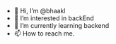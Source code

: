 - 👋 Hi, I’m @bhaakl
- 👀 I’m interested in backEnd
- 🌱 I’m currently learning backend
- 📫 How to reach me.
<!---
bhaakl/bhaakl is a ✨ special ✨ repository because its `README.md` (this file) appears on your GitHub profile.
You can click the Preview link to take a look at your changes.
--->
